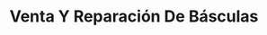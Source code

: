 ---
title: "Venta Y Reparación De Básculas"
url: /toluca-de-lerdo/venta-y-reparacion-de-basculas/
shop: comercio
---